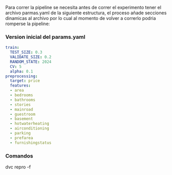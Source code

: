 Para correr la pipeline se necesita antes de correr el experimento tener el archivo parmas.yaml de la siguiente estructura, el proceso añade secciones dinamicas al archivo por lo cual al momento de volver a correrlo podria romperse la pipeline:

### Version inicial del params.yaml
```yaml
train:
  TEST_SIZE: 0.3
  VALIDATE_SIZE: 0.2
  RANDOM_STATE: 2024
  CV: 5
  alpha: 0.1
preprocessing:
  target: price
  features:
  - area
  - bedrooms
  - bathrooms
  - stories
  - mainroad
  - guestroom
  - basement
  - hotwaterheating
  - airconditioning
  - parking
  - prefarea
  - furnishingstatus
  ```

### Comandos
dvc repro -f